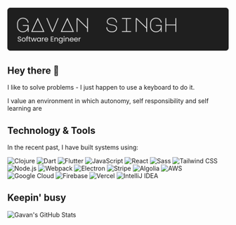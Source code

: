 [![Gavan Singh](https://raw.githubusercontent.com/gavanitrate/gavanitrate/master/gavansingh-header.png "Gavan Singh")](https://gavans.work/)

## Hey there 👋

I like to solve problems - I just happen to use a keyboard to do it.

I value an environment in which autonomy, self responsibility and self learning
are   

## Technology & Tools

In the recent past, I have built systems using:

![Clojure](https://img.shields.io/badge/Clojure-black?logo=Clojure&style=for-the-badge)
![Dart](https://img.shields.io/badge/Dart-black?logo=Dart&style=for-the-badge)
![Flutter](https://img.shields.io/badge/Flutter-black?logo=Flutter&style=for-the-badge)
![JavaScript](https://img.shields.io/badge/JavaScript-black?logo=JavaScript&style=for-the-badge)
![React](https://img.shields.io/badge/React-black?logo=React&style=for-the-badge)
![Sass](https://img.shields.io/badge/Sass-black?logo=Sass&style=for-the-badge)
![Tailwind CSS](https://img.shields.io/badge/Tailwind_CSS-black?logo=Tailwind%20CSS&style=for-the-badge)
![Node.js](https://img.shields.io/badge/Node.js-black?logo=Node.js&style=for-the-badge)
![Webpack](https://img.shields.io/badge/Webpack-black?logo=Webpack&style=for-the-badge)
![Electron](https://img.shields.io/badge/Electron-black?logo=Electron&style=for-the-badge)
![Stripe](https://img.shields.io/badge/Stripe-black?logo=Stripe&style=for-the-badge)
![Algolia](https://img.shields.io/badge/Algolia-black?logo=Algolia&style=for-the-badge)
![AWS](https://img.shields.io/badge/AWS-black?logo=Amazon%20AWS&style=for-the-badge)
![Google Cloud](https://img.shields.io/badge/Google_Cloud-black?logo=Google%20Cloud&style=for-the-badge)
![Firebase](https://img.shields.io/badge/Firebase-black?logo=Firebase&style=for-the-badge)
![Vercel](https://img.shields.io/badge/Vercel-black?logo=Vercel&style=for-the-badge)
![IntelliJ IDEA](https://img.shields.io/badge/IntelliJ_IDEA-black?logo=IntelliJ%20IDEA&style=for-the-badge)

## Keepin' busy

![Gavan's GitHub Stats](https://github-readme-stats.vercel.app/api?username=gavanitrate&count_private=true&hide=contribs&show_icons=true&theme=dracula)
